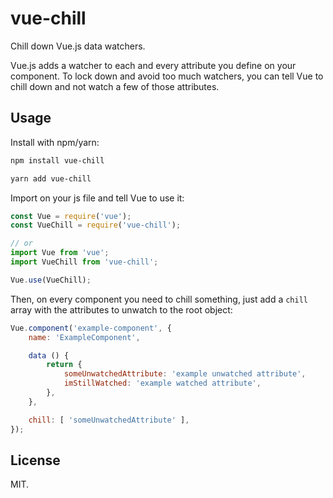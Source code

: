 # vue-chill

Chill down Vue.js data watchers.

Vue.js adds a watcher to each and every attribute you define on your component. To lock down and avoid too much watchers, you can tell Vue to chill down and not watch a few of those attributes.

## Usage

Install with npm/yarn:

```sh
npm install vue-chill

yarn add vue-chill
```

Import on your js file and tell Vue to use it:

```js
const Vue = require('vue');
const VueChill = require('vue-chill');

// or
import Vue from 'vue';
import VueChill from 'vue-chill';

Vue.use(VueChill);
```

Then, on every component you need to chill something, just add a `chill` array with the attributes to unwatch to the root object:

```js
Vue.component('example-component', {
    name: 'ExampleComponent',

    data () {
        return {
            someUnwatchedAttribute: 'example unwatched attribute',
            imStillWatched: 'example watched attribute',
        },
    },

    chill: [ 'someUnwatchedAttribute' ],
});
```

## License

MIT.
